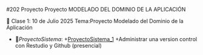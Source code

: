#202 Proyecto
Proyecto MODELADO DEL DOMINIO DE LA APLICACIÓN

:paperclip: Clase 1: 10 de Julio 2025
Tema:Proyecto Modelado del Dominio de la Aplicación
- :file_folder:_ProyectoSistema_:
+[ProyectoSistema_1](ProyectoSistema.pdf)
+Administrar una version control con Restudio y Github (presencial)
